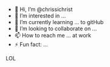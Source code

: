 - 👋 Hi, I’m @chrissichrist
- 👀 I’m interested in ...
- 🌱 I’m currently learning ... to gitHub
- 💞️ I’m looking to collaborate on ...
- 📫 How to reach me ...
at work
- ⚡ Fun fact: ...

LOL

<!---
chrissichrist/chrissichrist is a ✨ special ✨ repository because its `README.md` (this file) appears on your GitHub profile.
You can click the Preview link to take a look at your changes.
--->
